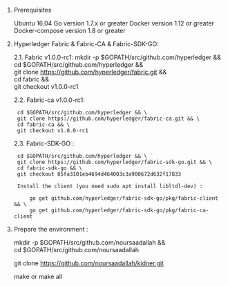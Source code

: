 1. Prerequisites

    Ubuntu 16.04
    Go version 1.7.x or greater
    Docker version 1.12 or greater
    Docker-compose version 1.8 or greater

2. Hyperledger Fabric & Fabric-CA & Fabric-SDK-GO:

    2.1. Fabric v1.0.0-rc1:
        mkdir -p $GOPATH/src/github.com/hyperledger && \
        cd $GOPATH/src/github.com/hyperledger && \
        git clone https://github.com/hyperledger/fabric.git && \
        cd fabric && \
        git checkout v1.0.0-rc1

    2.2. Fabric-ca v1.0.0-rc1:

        cd $GOPATH/src/github.com/hyperledger && \
        git clone https://github.com/hyperledger/fabric-ca.git && \
        cd fabric-ca && \
        git checkout v1.0.0-rc1

    2.3. Fabric-SDK-GO :

        cd $GOPATH/src/github.com/hyperledger && \
        git clone https://github.com/hyperledger/fabric-sdk-go.git && \
        cd fabric-sdk-go && \
        git checkout 85fa3101eb4694d464003c3a900672d632f17833

        Install the client (you need sudo apt install libltdl-dev) :

            go get github.com/hyperledger/fabric-sdk-go/pkg/fabric-client && \
            go get github.com/hyperledger/fabric-sdk-go/pkg/fabric-ca-client

3. Prepare the environment :

    mkdir -p $GOPATH/src/github.com/noursaadallah && \
    cd $GOPATH/src/github.com/noursaadallah

    git clone https://github.com/noursaadallah/kidner.git

    make or make all 